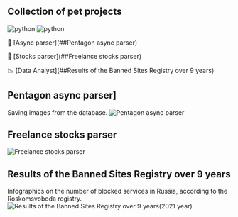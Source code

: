 ## Collection of pet projects

![python](https://img.shields.io/badge/python-3.10-green)
![python](https://img.shields.io/github/repo-size/Tolokov/Pets?color=green)

:mag_right: [Async parser](##Pentagon async parser)<p>
:mag_right: [Stocks parser](##Freelance stocks parser)<p>
:chart_with_downwards_trend: [Data Analyst](##Results of the Banned Sites Registry over 9 years)


## Pentagon async parser]
Saving images from the database.
![Pentagon async parser](https://github.com/Tolokov/pets/blob/main/report_ru_blacklist/images/other_images/pentagon_img.png?raw=true "Photos")


## Freelance stocks parser
![Freelance stocks parser](https://github.com/Tolokov/pets/blob/main/report_ru_blacklist/images/other_images/parser_img.png?raw=true "Console result")


## Results of the Banned Sites Registry over 9 years
Infographics on the number of blocked services in Russia, according to the Roskomsvoboda registry.
![Results of the Banned Sites Registry over 9 years(2021 year)](https://github.com/Tolokov/pets/blob/main/report_ru_blacklist/images/other_images/img2-min.png?raw=true "Infographics")





